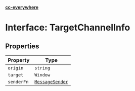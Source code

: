 [**cc-everywhere**](../../../../../index.md)

<HorizontalLine />

# Interface: TargetChannelInfo

## Properties

| Property | Type |
| ------ | ------ |
| `origin` | `string` |
| `target` | `Window` |
| `senderFn` | [`MessageSender`](../type-aliases/message-sender.md) |
